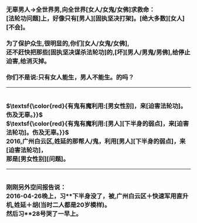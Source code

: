 <h3>
<br>无辜男人->全世界男,向全世界[女人/女鬼/女佛]求救命：
<br>[法轮功问题]上，好像只有[男人][固执坚决打架]。[绝大多数][女人][不会]。
<br>
<br>为了保护众生,很明显的,你们[女人/女鬼/女佛],
<br>还不赶快把那些[固执坚决谋杀法轮功]的,[坏][男人/男鬼/男佛],给停止迫害,给消灭掉。
<br>
<br>你们不是说:只有女人能生，男人不能生。的吗？
<hr>
<br>$\textsf{\color{red}{有鬼有魔利用:[男女性别]，来[迫害法轮功]。伤及无辜。}}$
<br>$\textsf{\color{red}{有鬼有魔利用:[男人][下半身的弱点]，来[迫害法轮功]。伤及无辜。}}$
<br>2016,广州白云区,姓延的那帮人/鬼，利用[男人][下半身的弱点]，来[迫害法轮功]，
<br>那是[男女性别][问题]。
<hr>
<br>刚刚另外空间报告说：
<br>2016-04-26晚上，习**下半身没了，被,广州白云区＋快速军用直升机,姓延＋胡(当时二人都是20岁模样)。
<br>然后习**28号哭了一早上。
<br>
</h3>
